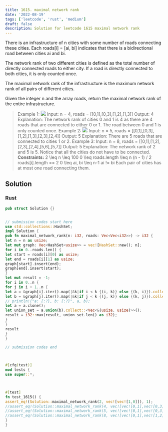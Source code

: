 ```yaml
---
title: 1615. maximal network rank
date: '2022-08-19'
tags: ['leetcode', 'rust', 'medium']
draft: false
description: Solution for leetcode 1615 maximal network rank
---
```




There is an infrastructure of n cities with some number of roads connecting these cities. Each roads[i] <TeX>=</TeX> [ai, bi] indicates that there is a bidirectional road between cities ai and bi.

The network rank of two different cities is defined as the total number of directly connected roads to either city. If a road is directly connected to both cities, it is only counted once.

The maximal network rank of the infrastructure is the maximum network rank of all pairs of different cities.

Given the integer n and the array roads, return the maximal network rank of the entire infrastructure.



>   Example 1:
>   ![](https://assets.leetcode.com/uploads/2020/09/21/ex1.png)
>   Input: n <TeX>=</TeX> 4, roads <TeX>=</TeX> [[0,1],[0,3],[1,2],[1,3]]
>   Output: 4
>   Explanation: The network rank of cities 0 and 1 is 4 as there are 4 roads that are connected to either 0 or 1. The road between 0 and 1 is only counted once.
>   Example 2:
>   ![](https://assets.leetcode.com/uploads/2020/09/21/ex2.png)
>   Input: n <TeX>=</TeX> 5, roads <TeX>=</TeX> [[0,1],[0,3],[1,2],[1,3],[2,3],[2,4]]
>   Output: 5
>   Explanation: There are 5 roads that are connected to cities 1 or 2.
>   Example 3:
>   Input: n <TeX>=</TeX> 8, roads <TeX>=</TeX> [[0,1],[1,2],[2,3],[2,4],[5,6],[5,7]]
>   Output: 5
>   Explanation: The network rank of 2 and 5 is 5. Notice that all the cities do not have to be connected.
**Constraints:**
>   	2 <TeX>\leq</TeX> n <TeX>\leq</TeX> 100
>   	0 <TeX>\leq</TeX> roads.length <TeX>\leq</TeX> n  (n - 1) / 2
>   	roads[i].length <TeX>=</TeX><TeX>=</TeX> 2
>   	0 <TeX>\leq</TeX> ai, bi <TeX>\leq</TeX> n-1
>   	ai !<TeX>=</TeX> bi
>   	Each pair of cities has at most one road connecting them.


## Solution


### Rust
```rust
pub struct Solution {}


// submission codes start here
use std::collections::HashSet;
impl Solution {
pub fn maximal_network_rank(n: i32, roads: Vec<Vec<i32>>) -> i32 {
let n = n as usize;
let mut graph: Vec<HashSet<usize>> = vec![HashSet::new(); n];
for i in 0..roads.len() {
let start = roads[i][0] as usize;
let end = roads[i][1] as usize;
graph[start].insert(end);
graph[end].insert(start);
}
let mut result = -1;
for i in 0..n {
for j in i + 1..n {
let a = &graph[i].iter().map(|&k|if i < k {(i, k)} else {(k, i)}).collect::<HashSet<_>>();
let b = &graph[j].iter().map(|&k|if j < k {(j, k)} else {(k, j)}).collect::<HashSet<_>>();
// println!("a: {:?}, b: {:?}", a, b);
let a = a.clone();
let union_set = a.union(b).collect::<Vec<&(usize, usize)>>();
result = i32::max(result, union_set.len() as i32);
}
}
result
}
}

// submission codes end



#[cfg(test)]
mod tests {
use super::*;



#[test]
fn test_1615() {
assert_eq!(Solution::maximal_network_rank(2, vec![vec![1,0]]), 1);
//assert_eq!(Solution::maximal_network_rank(4, vec![vec![0,1],vec![0,3],vec![1,2],vec![1,3]]), 4);
//assert_eq!(Solution::maximal_network_rank(5, vec![vec![0,1],vec![0,3],vec![1,2],vec![1,3],vec![2,3],vec![2,4]]), 5);
//assert_eq!(Solution::maximal_network_rank(8, vec![vec![0,1],vec![1,2],vec![2,3],vec![2,4],vec![5,6],vec![5,7]]), 5);
}
}

```
